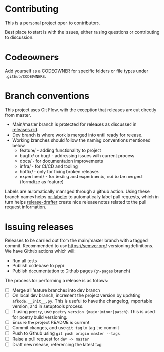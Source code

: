 # Contributing

This is a personal project open to contributors.

Best place to start is with the issues, either raising questions or contributing to discussion.

# Codeowners

Add yourself as a CODEOWNER for specific folders or file types under `.github/CODEOWNERS`.

# Branch conventions

This project uses Git Flow, with the exception that releases are cut directly from master.

- Main/master branch is protected for releases as discussed in [releases.md](RELEASE.md).
- Dev branch is where work is merged into until ready for release.
- Working branches should follow the naming conventions mentioned below
  - feature/ - adding functionality to project
  - bugfix/ or bug/ - addressing issues with current process
  - docs/ - for documentation improvements
  - infra/ - for CI/CD and tooling
  - hotfix/ - only for fixing broken releases
  - experiment/ - for testing and experiments, not to be merged (formalize as feature)

Labels are automatically managed through a github action. Using these branch names helps [pr-labeler](.github/pr-labeler.yml) to automatically label pull requests, which in turn helps [release-drafter](.github/release-drafter.md) create nice release notes related to the pull request information.

# Issuing releases

Releases to be carried out from the main/master branch with a tagged commit.
Recommended to use https://semver.org/ versioning definitions.
We have Github actions which will:

- Run all tests
- Publish codebase to pypi
- Publish documentation to Github pages (`gh-pages` branch)

The process for performing a release is as follows:

- [ ] Merge all feature branches into dev branch
- [ ] On local dev branch, increment the project version by updating `afkode.__init__.py`. This is useful to have the changelog, importable version, and in setuptools process.
- [ ] If using `poetry`, use `poetry version {major|minor|patch}`. This is used for poetry build versioning.
- [ ] Ensure the project README is current
- [ ] Commit changes, and use `git tag` to tag the commit
- [ ] Push to Github using `git push origin master --tags`
- [ ] Raise a pull request for `dev -> master`
- [ ] Draft new release, referencing the latest tag
